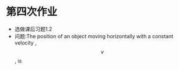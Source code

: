 # 第四次作业
* 选做课后习题1.2
* 问题:The position of an object moving horizontally with a constant velocity ,$$v$$, is
 

